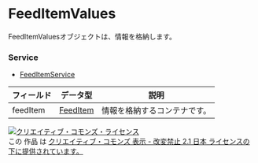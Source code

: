# FeedItemValues
FeedItemValuesオブジェクトは、情報を格納します。
### Service
+ [FeedItemService](../services/FeedItemService.md)

| フィールド | データ型 | 説明 | 
|---|---|---|
| feedItem| <a href="../data/FeedItem.md">FeedItem</a>| 情報を格納するコンテナです。 |
<a rel="license" href="http://creativecommons.org/licenses/by-nd/2.1/jp/"><img alt="クリエイティブ・コモンズ・ライセンス" style="border-width:0" src="https://i.creativecommons.org/l/by-nd/2.1/jp/88x31.png" /></a><br />この 作品 は <a rel="license" href="http://creativecommons.org/licenses/by-nd/2.1/jp/">クリエイティブ・コモンズ 表示 - 改変禁止 2.1 日本 ライセンスの下に提供されています。</a>
